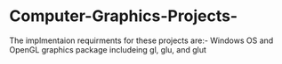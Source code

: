 # Computer-Graphics-Projects-
The implmentaion requirments for these projects are:-
Windows OS and 
OpenGL graphics package includeing gl, glu, and glut
